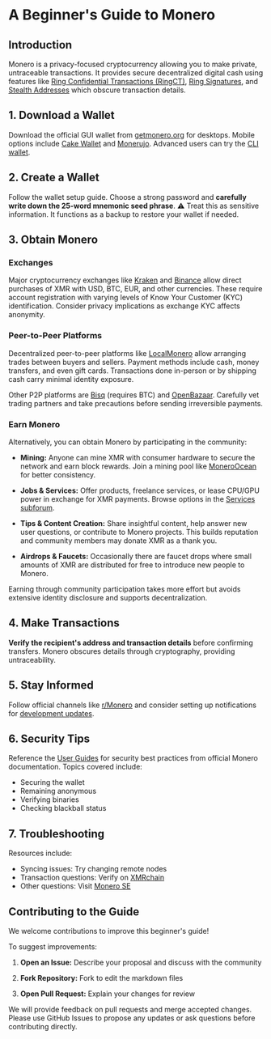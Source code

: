 # A Beginner's Guide to Monero

## Introduction
Monero is a privacy-focused cryptocurrency allowing you to make private, untraceable transactions. It provides secure decentralized digital cash using features like [Ring Confidential Transactions (RingCT)](https://www.getmonero.org/resources/moneropedia/ringCT.html), [Ring Signatures](https://www.getmonero.org/resources/moneropedia/ringsignatures.html), and [Stealth Addresses](https://www.getmonero.org/resources/moneropedia/stealthaddress.html) which obscure transaction details.


## 1. Download a Wallet 
Download the official GUI wallet from [getmonero.org](https://www.getmonero.org/downloads/) for desktops. Mobile options include [Cake Wallet](https://cakewallet.com/) and [Monerujo](https://www.monerujo.io/). Advanced users can try the [CLI wallet](https://www.getmonero.org/resources/user-guides/monero-wallet-cli.html).


## 2. Create a Wallet
Follow the wallet setup guide. Choose a strong password and **carefully write down the 25-word mnemonic seed phrase**. ⚠️ Treat this as sensitive information. It functions as a backup to restore your wallet if needed.  


## 3. Obtain Monero 
### Exchanges
Major cryptocurrency exchanges like [Kraken](https://www.kraken.com/) and [Binance](https://www.binance.com/) allow direct purchases of XMR with USD, BTC, EUR, and other currencies. These require account registration with varying levels of Know Your Customer (KYC) identification. Consider privacy implications as exchange KYC affects anonymity.

### Peer-to-Peer Platforms
Decentralized peer-to-peer platforms like [LocalMonero](https://localmonero.co/) allow arranging trades between buyers and sellers. Payment methods include cash, money transfers, and even gift cards. Transactions done in-person or by shipping cash carry minimal identity exposure.  

Other P2P platforms are [Bisq](https://bisq.network/) (requires BTC) and [OpenBazaar](https://openbazaar.org/). Carefully vet trading partners and take precautions before sending irreversible payments.

### Earn Monero
Alternatively, you can obtain Monero by participating in the community:

- **Mining:** Anyone can mine XMR with consumer hardware to secure the network and earn block rewards. Join a mining pool like [MoneroOcean](https://moneroocean.stream/) for better consistency.

- **Jobs & Services:** Offer products, freelance services, or lease CPU/GPU power in exchange for XMR payments. Browse options in the [Services subforum](https://forum.getmonero.org/8/services).  

- **Tips & Content Creation:** Share insightful content, help answer new user questions, or contribute to Monero projects. This builds reputation and community members may donate XMR as a thank you.

- **Airdrops & Faucets:** Occasionally there are faucet drops where small amounts of XMR are distributed for free to introduce new people to Monero.

Earning through community participation takes more effort but avoids extensive identity disclosure and supports decentralization.


## 4. Make Transactions   
**Verify the recipient's address and transaction details** before confirming transfers. Monero obscures details through cryptography, providing untraceability.


## 5. Stay Informed  
Follow official channels like [r/Monero](https://www.reddit.com/r/Monero/) and consider setting up notifications for [development updates](https://www.getmonero.org/resources/developer-guides/).  


## 6. Security Tips
Reference the [User Guides](https://www.getmonero.org/resources/user-guides/) for security best practices from official Monero documentation. Topics covered include:
- Securing the wallet 
- Remaining anonymous
- Verifying binaries  
- Checking blackball status


## 7. Troubleshooting    
Resources include:
- Syncing issues: Try changing remote nodes
- Transaction questions: Verify on [XMRchain](https://xmrchain.net/)   
- Other questions: Visit [Monero SE](https://monero.stackexchange.com/)


## Contributing to the Guide
We welcome contributions to improve this beginner's guide!

To suggest improvements:  

1. **Open an Issue:** Describe your proposal and discuss with the community

2. **Fork Repository:** Fork to edit the markdown files  

3. **Open Pull Request:** Explain your changes for review

We will provide feedback on pull requests and merge accepted changes. Please use GitHub Issues to propose any updates or ask questions before contributing directly.
